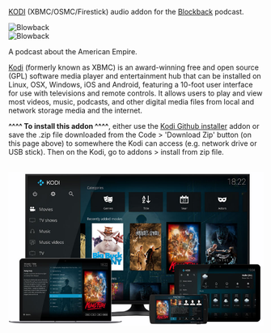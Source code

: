 <a href="https://kodi.tv">KODI<a> (XBMC/OSMC/Firestick) audio addon for the <a href="https://omny.fm/shows/blowback">Blockback</a> podcast.<br>

<img src="https://www.omnycontent.com/d/programs/aaea4e69-af51-495e-afc9-a9760146922b/4a3ca742-9a68-4850-a727-ab790176c0e9/image.jpg" width="400" height="400" alt="Blowback"><br>
<img src="https://github.com/leopheard/blowback/blob/master/resources/media/animated.gif?raw=true" width="400" height="400" alt="Blowback"><br>

A podcast about the American Empire.<br>

<a href="https://www.kodi.tv">Kodi</a> (formerly known as XBMC) is an award-winning free and open source (GPL) software media player and entertainment hub that can be installed on Linux, OSX, Windows, iOS and Android, featuring a 10-foot user interface for use with televisions and remote controls. It allows users to play and view most videos, music, podcasts, and other digital media files from local and network storage media and the internet.<br>

<b>^^^^ To install this addon ^^^^</b>, either use the <a href="https://www.tvaddons.co/github-browser-kodi/">Kodi Github installer</a> addon or save the .zip file downloaded from the Code > 'Download Zip' button (on this page above) to somewhere the Kodi can access (e.g. network drive or USB stick). Then on the Kodi, go to addons > install from zip file.<br>

<br><a href="https://www.kodi.tv"><img src="https://github.com/leopheard/Audio-Podcasts/blob/master/resources/media/about--devices.jpg?raw=true">
